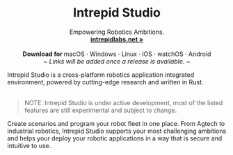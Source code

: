 
<p align="center">
  <a href="#">

  </a>
  <p align="center">

  </p>
  <h1 align="center"><b>Intrepid Studio</b></h1>
  <p align="center">
  Empowering Robotics Ambitions.
    <br />
    <a href="https://intrepidlabs.net"><strong>intrepidlabs.net »</strong></a>
    <br />
    <br />
    <b>Download for </b>
    macOS
    ·
    Windows
    ·
    Linux
    ·
    iOS
    ·
    watchOS
    ·
    Android
    <br />
    <i>~ Links will be added once a release is available. ~</i>
  </p>
</p>
Intrepid Studio is a cross-platform robotics application integrated environment, powered by cutting-edge research and written in Rust.
<br/>
<br/>

> NOTE: Intrepid Studio is under active development, most of the listed features are still experimental and subject to change.

Create scenarios and program your robot fleet in one place. 
From Agtech to industrial robotics, Intrepid Studio supports your most challenging ambitions and helps your deploy your robotic applications in a way that is secure and intuitive to use.


